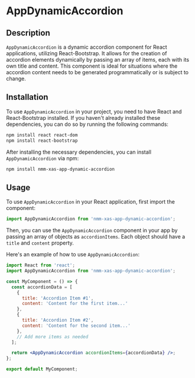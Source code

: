 
# AppDynamicAccordion

## Description

`AppDynamicAccordion` is a dynamic accordion component for React applications, utilizing React-Bootstrap. It allows for the creation of accordion elements dynamically by passing an array of items, each with its own title and content. This component is ideal for situations where the accordion content needs to be generated programmatically or is subject to change.

## Installation

To use `AppDynamicAccordion` in your project, you need to have React and React-Bootstrap installed. If you haven't already installed these dependencies, you can do so by running the following commands:

```bash
npm install react react-dom
npm install react-bootstrap
```

After installing the necessary dependencies, you can install `AppDynamicAccordion` via npm:

```bash
npm install nmm-xas-app-dynamic-accordion
```

## Usage

To use `AppDynamicAccordion` in your React application, first import the component:

```jsx
import AppDynamicAccordion from 'nmm-xas-app-dynamic-accordion';
```

Then, you can use the `AppDynamicAccordion` component in your app by passing an array of objects as `accordionItems`. Each object should have a `title` and `content` property.

Here's an example of how to use `AppDynamicAccordion`:

```jsx
import React from 'react';
import AppDynamicAccordion from 'nmm-xas-app-dynamic-accordion';

const MyComponent = () => {
  const accordionData = [
    {
      title: 'Accordion Item #1',
      content: 'Content for the first item...'
    },
    {
      title: 'Accordion Item #2',
      content: 'Content for the second item...'
    },
    // Add more items as needed
  ];

  return <AppDynamicAccordion accordionItems={accordionData} />;
};

export default MyComponent;
```
